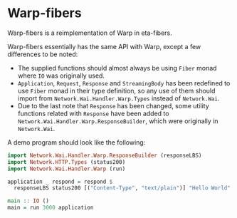 # Warp-fibers

Warp-fibers is a reimplementation of Warp in eta-fibers.

Warp-fibers essentially has the same API with Warp, except a few differences to be noted:
- The supplied functions should almost always be using `Fiber` monad where `IO` was originally used.
- `Application`, `Request`, `Response` and `StreamingBody` has been redefined to use `Fiber` monad in their type definition, so any use of them should import from `Network.Wai.Handler.Warp.Types` instead of `Network.Wai`.
- Due to the last note that `Response` has been changed, some utility functions related with `Response` have been added to `Network.Wai.Handler.Warp.ResponseBuilder`, which were originally in `Network.Wai`.

A demo program should look like the following:

```haskell
import Network.Wai.Handler.Warp.ResponseBuilder (responseLBS)
import Network.HTTP.Types (status200)
import Network.Wai.Handler.Warp (run)

application _ respond = respond $
  responseLBS status200 [("Content-Type", "text/plain")] "Hello World"

main :: IO ()
main = run 3000 application
```
